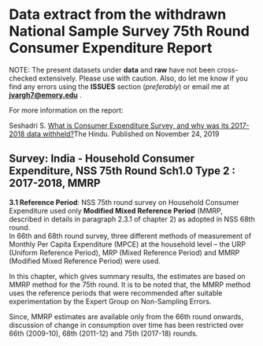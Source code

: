 # Data extract from the withdrawn National Sample Survey 75th Round Consumer Expenditure Report

NOTE: The present datasets under **data** and **raw** have not been cross-checked extensively. Please use with caution. Also, do let me know if you find any errors using the **ISSUES** section (*preferably*) or email me at **jvargh7@emory.edu** .      


For more information on the report:    

Seshadri S. [What is Consumer Expenditure Survey, and why was its 2017-2018 data withheld?](https://www.thehindu.com/business/Economy/what-is-consumer-expenditure-survey-and-why-was-its-2017-2018-data-withheld/article30063708.ece)The Hindu. Published on November 24, 2019     

## Survey: India - Household Consumer Expenditure, NSS 75th Round Sch1.0 Type 2 : 2017-2018, MMRP
**3.1 Reference Period**: NSS 75th round survey on Household Consumer Expenditure used only **Modified Mixed Reference Period** (MMRP, described in details in paragraph 2.3.1 of chapter 2) as adopted in NSS 68th round.   
In 66th and 68th round survey, three different methods of measurement of Monthly Per Capita Expenditure (MPCE) at the household level – the URP (Uniform Reference Period), MRP (Mixed Reference Period) and MMRP (Modified Mixed Reference Period) were used.      

In this chapter, which gives summary results, the estimates are based on MMRP method for the 75th round. It is to be noted that, the MMRP method uses the reference periods that were recommended after suitable experimentation by the Expert Group on Non-Sampling Errors.     

Since, MMRP estimates are available only from the 66th round onwards, discussion of change in consumption over time has been restricted over 66th (2009-10), 68th (2011-12) and 75th (2017-18) rounds.    

